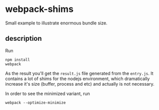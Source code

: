 webpack-shims
=============

Small example to illustrate enormous bundle size.


## description

Run

```
npm install
webpack
```

As the result you'll get the `result.js` file generated from the `entry.js`. It contains a lot of shims for the nodejs environment, which dramatically increase it's size (buffer, process and etc) and actually is not necessary.

In order to see the minimized variant, run

```
webpack --optimize-minimize
```
